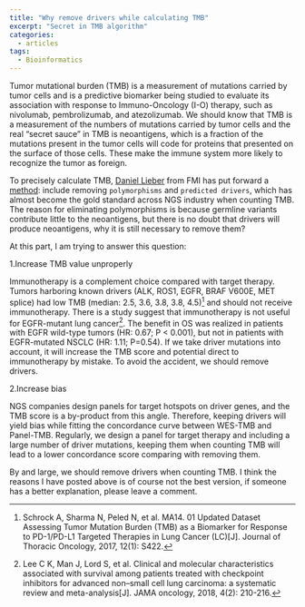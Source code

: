 ```yaml
---
title: "Why remove drivers while calculating TMB"
excerpt: "Secret in TMB algorithm"
categories:
  - articles
tags:
  - Bioinformatics
---
```


Tumor mutational burden (TMB) is a measurement of mutations carried by tumor cells and is a predictive biomarker being studied to evaluate its association with response to Immuno-Oncology (I-O) therapy, such as nivolumab, pembrolizumab, and atezolizumab. We should know that TMB is a measurement of the numbers of mutations carried by tumor cells and the real “secret sauce” in TMB is neoantigens, which is a fraction of the mutations present in the tumor cells will code for proteins that presented on the surface of those cells. These make the immune system more likely to recognize the tumor as foreign. 

To precisely calculate TMB, [Daniel Lieber](http://www.dslieber.com/) from FMI has put forward a [method](https://cdn2.hubspot.net/hubfs/174278/Corporate%20Landing%20Pages/042017%20-%20AACR%20Landing%20Page/Lieber,%20D%20AACR%202017%20Tumor%20Mutational%20Burden%20Val_.pdf?t=1493408183691): include removing `polymorphisms` and `predicted drivers`, which has almost become the gold standard across NGS industry when counting TMB. The reason for eliminating polymorphisms is because germline variants contribute little to the neoantigens, but there is no doubt that drivers will produce neoantigens, why it is still necessary to remove them? 

At this part, I am trying to answer this question:

1.Increase TMB value unproperly

Immunotherapy is a complement choice compared with target therapy. Tumors harboring known drivers (ALK, ROS1, EGFR, BRAF V600E, MET splice) had low TMB (median: 2.5, 3.6, 3.8, 3.8, 4.5)[^1] and should not receive immunotherapy. There is a study suggest that immunotherapy is not useful for EGFR-mutant lung cancer[^2]. The benefit in OS was realized in patients with EGFR wild-type tumors (HR: 0.67; P < 0.001), but not in patients with EGFR-mutated NSCLC (HR: 1.11; P=0.54). If we take driver mutations into account, it will increase the TMB score and potential direct to immunotherapy by mistake. To avoid the accident, we should remove drivers.

2.Increase bias

NGS companies design panels for target hotspots on driver genes, and the TMB score is a by-product from this angle. Therefore, keeping drivers will yield bias while fitting the concordance curve between WES-TMB and Panel-TMB. Regularly, we design a panel for target therapy and including a large number of driver mutations, keeping them when counting TMB will lead to a lower concordance score comparing with removing them.

By and large, we should remove drivers when counting TMB. I think the reasons I have posted above is of course not the best version, if someone has a better explanation, please leave a comment.


[^1]: Schrock A, Sharma N, Peled N, et al. MA14. 01 Updated Dataset Assessing Tumor Mutation Burden (TMB) as a Biomarker for Response to PD-1/PD-L1 Targeted Therapies in Lung Cancer (LC)[J]. Journal of Thoracic Oncology, 2017, 12(1): S422.
[^2]: Lee C K, Man J, Lord S, et al. Clinical and molecular characteristics associated with survival among patients treated with checkpoint inhibitors for advanced non–small cell lung carcinoma: a systematic review and meta-analysis[J]. JAMA oncology, 2018, 4(2): 210-216.
